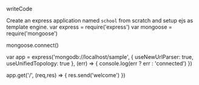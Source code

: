 writeCode

Create an express application named `school` from scratch and setup ejs as template engine.
var express = require('express')
var mongoose = require('mongoose')

mongoose.connect()

var app = express('mongodb://localhost/sample', {
useNewUrlParser: true, useUnifiedTopology: true
}, (err) => {
    console.log(err ? err : 'connected')
})

app.get('/', (req,res) => {
    res.send('welcome')
})
